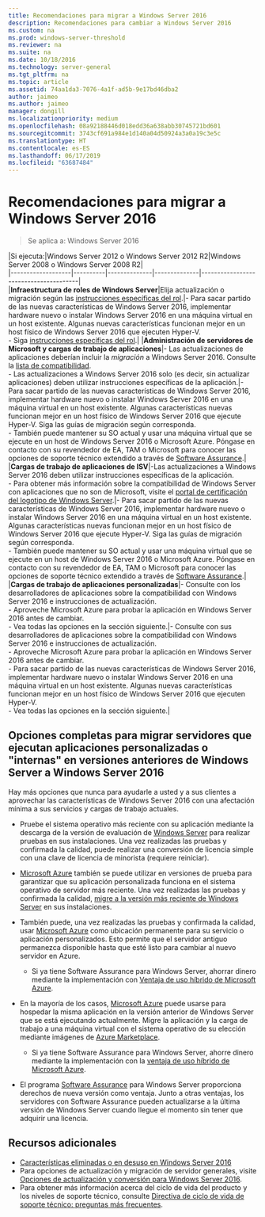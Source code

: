 ```yaml
---
title: Recomendaciones para migrar a Windows Server 2016
description: Recomendaciones para cambiar a Windows Server 2016
ms.custom: na
ms.prod: windows-server-threshold
ms.reviewer: na
ms.suite: na
ms.date: 10/18/2016
ms.technology: server-general
ms.tgt_pltfrm: na
ms.topic: article
ms.assetid: 74aa1da3-7076-4a1f-ad5b-9e17bd46dba2
author: jaimeo
ms.author: jaimeo
manager: dongill
ms.localizationpriority: medium
ms.openlocfilehash: 08a92188446d018edd36a638abb30745721bd601
ms.sourcegitcommit: 3743cf691a984e1d140a04d50924a3a0a19c3e5c
ms.translationtype: HT
ms.contentlocale: es-ES
ms.lasthandoff: 06/17/2019
ms.locfileid: "63687484"
---
```

# <a name="recommendations-for-moving-to-windows-server-2016"></a>Recomendaciones para migrar a Windows Server 2016

>Se aplica a: Windows Server 2016


|Si ejecuta:|Windows Server 2012 o Windows Server 2012 R2|Windows Server 2008 o Windows Server 2008 R2|  
|-------------------|----------|--------------|--------------|---------------------------------------|  
|**Infraestructura de roles de Windows Server**|Elija actualización o migración según las [instrucciones específicas del rol](https://technet.microsoft.com/windowsserver/jj554790).|- Para sacar partido de las nuevas características de Windows Server 2016, implementar hardware nuevo o instalar Windows Server 2016 en una máquina virtual en un host existente. Algunas nuevas características funcionan mejor en un host físico de Windows Server 2016 que ejecuten Hyper-V. <br>- Siga [instrucciones específicas del rol](https://technet.microsoft.com/windowsserver/jj554790).|
|**Administración de servidores de Microsoft y cargas de trabajo de aplicaciones**|- Las actualizaciones de aplicaciones deberían incluir la *migración* a Windows Server 2016. Consulte la [lista de compatibilidad](Server-Application-Compatibility.md). <br>- Las actualizaciones a Windows Server 2016 solo (es decir, sin actualizar aplicaciones) deben utilizar instrucciones específicas de la aplicación.|- Para sacar partido de las nuevas características de Windows Server 2016, implementar hardware nuevo o instalar Windows Server 2016 en una máquina virtual en un host existente. Algunas características nuevas funcionan mejor en un host físico de Windows Server 2016 que ejecute Hyper-V. Siga las guías de migración según corresponda. <br>- También puede mantener su SO actual y usar una máquina virtual que se ejecute en un host de Windows Server 2016 o Microsoft Azure. Póngase en contacto con su revendedor de EA, TAM o Microsoft para conocer las opciones de soporte técnico extendido a través de [Software Assurance](https://www.microsoft.com/en-us/Licensing/licensing-programs/software-assurance-default.aspx).|
|**Cargas de trabajo de aplicaciones de ISV**|-Las actualizaciones a Windows Server 2016 deben utilizar instrucciones específicas de la aplicación. <br>- Para obtener más información sobre la compatibilidad de Windows Server con aplicaciones que no son de Microsoft, visite el [portal de certificación del logotipo de Windows Server](https://msdn.microsoft.com/enterprisecloudcertified).|- Para sacar partido de las nuevas características de Windows Server 2016, implementar hardware nuevo o instalar Windows Server 2016 en una máquina virtual en un host existente. Algunas características nuevas funcionan mejor en un host físico de Windows Server 2016 que ejecute Hyper-V. Siga las guías de migración según corresponda. <br>- También puede mantener su SO actual y usar una máquina virtual que se ejecute en un host de Windows Server 2016 o Microsoft Azure. Póngase en contacto con su revendedor de EA, TAM o Microsoft para conocer las opciones de soporte técnico extendido a través de [Software Assurance](https://www.microsoft.com/en-us/Licensing/licensing-programs/software-assurance-default.aspx).|
|**Cargas de trabajo de aplicaciones personalizadas**|- Consulte con los desarrolladores de aplicaciones sobre la compatibilidad con Windows Server 2016 e instrucciones de actualización. <br>- Aproveche Microsoft Azure para probar la aplicación en Windows Server 2016 antes de cambiar. <br>- Vea todas las opciones en la sección siguiente.|- Consulte con sus desarrolladores de aplicaciones sobre la compatibilidad con Windows Server 2016 e instrucciones de actualización. <br>- Aproveche Microsoft Azure para probar la aplicación en Windows Server 2016 antes de cambiar. <br>- Para sacar partido de las nuevas características de Windows Server 2016, implementar hardware nuevo o instalar Windows Server 2016 en una máquina virtual en un host existente. Algunas nuevas características funcionan mejor en un host físico de Windows Server 2016 que ejecuten Hyper-V. <br>- Vea todas las opciones en la sección siguiente.|

## <a name="complete-options-for-moving-servers-running-custom-or-in-house-applications-on-older-versions-of-windows-server-to-windows-server-2016"></a>Opciones completas para migrar servidores que ejecutan aplicaciones personalizadas o "internas" en versiones anteriores de Windows Server a Windows Server 2016

Hay más opciones que nunca para ayudarle a usted y a sus clientes a aprovechar las características de Windows Server 2016 con una afectación mínima a sus servicios y cargas de trabajo actuales.

- Pruebe el sistema operativo más reciente con su aplicación mediante la descarga de la versión de evaluación de [Windows Server](https://www.microsoft.com/evalcenter/evaluate-windows-server-2016) para realizar pruebas en sus instalaciones. Una vez realizadas las pruebas y confirmada la calidad, puede realizar una conversión de licencia simple con una clave de licencia de minorista (requiere reiniciar).

- [Microsoft Azure](https://azure.microsoft.com) también se puede utilizar en versiones de prueba para garantizar que su aplicación personalizada funciona en el sistema operativo de servidor más reciente. Una vez realizadas las pruebas y confirmada la calidad, [migre a la versión más reciente de Windows Server](https://docs.microsoft.com/windows-server/get-started/installation-and-upgrade#upgrade) en sus instalaciones. 

- También puede, una vez realizadas las pruebas y confirmada la calidad, usar [Microsoft Azure](https://azure.microsoft.com) como ubicación permanente para su servicio o aplicación personalizados. Esto permite que el servidor antiguo permanezca disponible hasta que esté listo para cambiar al nuevo servidor en Azure.

    - Si ya tiene Software Assurance para Windows Server, ahorrar dinero mediante la implementación con [Ventaja de uso híbrido de Microsoft Azure](https://azure.microsoft.com/pricing/hybrid-use-benefit/). 

- En la mayoría de los casos, [Microsoft Azure](https://azure.microsoft.com) puede usarse para hospedar la misma aplicación en la versión anterior de Windows Server que se está ejecutando actualmente. Migre la aplicación y la carga de trabajo a una máquina virtual con el sistema operativo de su elección mediante imágenes de [Azure Marketplace](https://azure.microsoft.com/marketplace/).

    - Si ya tiene Software Assurance para Windows Server, ahorre dinero mediante la implementación con la [ventaja de uso híbrido de Microsoft Azure](https://azure.microsoft.com/pricing/hybrid-use-benefit/). 

- El programa [Software Assurance](https://www.microsoft.com/en-us/Licensing/licensing-programs/software-assurance-default.aspx) para Windows Server proporciona derechos de nueva versión como ventaja. Junto a otras ventajas, los servidores con Software Assurance pueden actualizarse a la última versión de Windows Server cuando llegue el momento sin tener que adquirir una licencia. 

## <a name="additional-resources"></a>Recursos adicionales

- [Características eliminadas o en desuso en Windows Server 2016](deprecated-features.md)
- Para opciones de actualización y migración de servidor generales, visite [Opciones de actualización y conversión para Windows Server 2016](Supported-Upgrade-Paths.md).
- Para obtener más información acerca del ciclo de vida del producto y los niveles de soporte técnico, consulte [Directiva de ciclo de vida de soporte técnico: preguntas más frecuentes](https://support.microsoft.com/help/17140/support-lifecycle-policy-faq).

